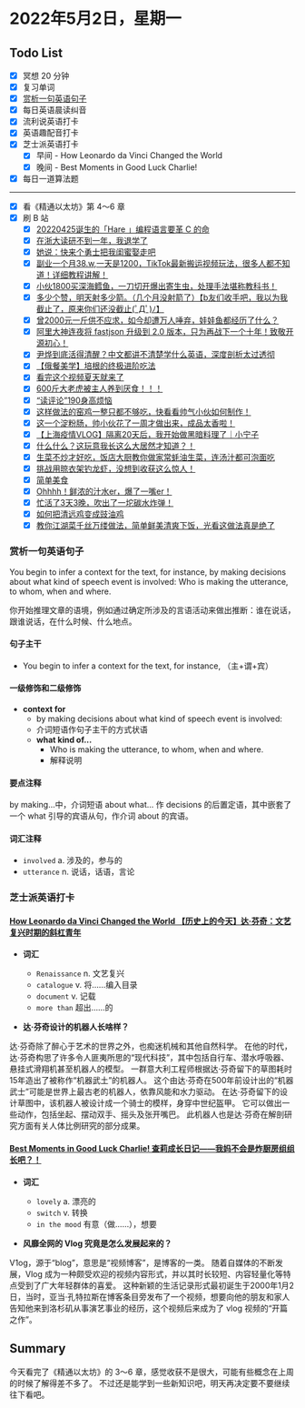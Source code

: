 # 2022年5月2日，星期一

## Todo List

- [x] 冥想 20 分钟
- [x] 复习单词
- [x] [赏析一句英语句子](#赏析一句英语句子)
- [x] 每日英语晨读纠音
- [x] 流利说英语打卡
- [x] 英语趣配音打卡
- [x] 芝士派英语打卡
  - [x] 早间 - How Leonardo da Vinci Changed the World
  - [x] 晚间 - Best Moments in Good Luck Charlie!
- [x] 每日一道算法题
--------
- [x] 看《精通以太坊》第 4～6 章
- [x] 刷 B 站
  - [x] [20220425诞生的「Hare 」编程语言要革 C 的命](https://b23.tv/0c87ok5)
  - [x] [在浙大读研不到一年，我退学了](https://b23.tv/4oh6AtP)
  - [x] [她说：快来个勇士把我闺蜜娶走吧](https://b23.tv/NgkYbCR)
  - [x] [副业一个月38.w,一天是1200，TikTok最新搬运视频玩法，很多人都不知道！详细教程讲解！](https://b23.tv/mxfkwqN)
  - [x] [小伙1800买深海鳕鱼，一刀切开爆出寄生虫，处理手法堪称教科书！](https://b23.tv/OCmczkD)
  - [x] [多少个赞，明天射多少箭。（几个月没射箭了）【b友们收手吧，我以为我截止了，原来你们还没截止(ﾟДﾟ)ﾉ】](https://b23.tv/g0zqKfn)
  - [x] [曾2000元一斤供不应求，如今却遭万人唾弃，娃娃鱼都经历了什么？](https://b23.tv/tbyVwHA)
  - [x] [阿里大神连夜将 fastjson 升级到 2.0 版本，只为再战下一个十年！致敬开源初心！](https://b23.tv/XkEVssv)
  - [x] [尹烨到底活得清醒？中文都讲不清楚学什么英语，深度剖析太过透彻](https://b23.tv/IRSclBV)
  - [x] [【俄餐美学】培根的终极进阶吃法](https://b23.tv/QUvoSgn)
  - [x] [看完这个视频夏天就来了](https://b23.tv/MTexllG)
  - [x] [600斤大老虎被主人养到厌食！！！](https://b23.tv/NBBv2wX)
  - [x] [“读评论”190身高烦恼](https://b23.tv/6X2rxBx)
  - [x] [这样做法的窑鸡一整只都不够吃，快看看帅气小伙如何制作！](https://b23.tv/0HirQRP)
  - [x] [这一个淀粉肠，帅小伙花了一周才做出来，成品太香啦！](https://b23.tv/w52fldo)
  - [x] [【上海疫情VLOG】隔离20天后，我开始做黑暗料理了｜小宁子](https://b23.tv/CqfohGd)
  - [x] [什么什么？这玩意我长这么大居然才知道？！](https://b23.tv/40V0z5N)
  - [x] [生菜不炒才好吃，饭店大厨教你做家常蚝油生菜，连汤汁都可泡面吃](https://b23.tv/C68g0Pw)
  - [x] [挑战用晾衣架钓龙虾，没想到收获这么惊人！](https://b23.tv/5cRLGa8)
  - [x] [简单美食](https://b23.tv/V9IkXBF)
  - [x] [Ohhhh！鲜浓的汁水er，爆了一嘴er！](https://b23.tv/sJTOcFo)
  - [x] [忙活了3天3晚，吹出了一坨碳水炸弹！](https://b23.tv/fyQWnPy)
  - [x] [如何把清远鸡变成豉油鸡](https://b23.tv/RMQneN2)
  - [x] [教你江湖菜千丝万缕做法，简单鲜美清爽下饭，光看这做法真是绝了](https://b23.tv/dkAdSVy)

### 赏析一句英语句子

You begin to infer a context for the text, for instance, by making decisions about what kind of speech event is involved: Who is making the utterance, to whom, when and where.

你开始推理文章的语境，例如通过确定所涉及的言语活动来做出推断：谁在说话，跟谁说话，在什么时候、什么地点。

#### 句子主干

- You begin to infer a context for the text, for instance, （主+谓+宾）

#### 一级修饰和二级修饰

- **context for**
  - by making decisions about what kind of speech event is involved:
  - 介词短语作句子主干的方式状语
  - **what kind of...**
    - Who is making the utterance, to whom, when and where.
    - 解释说明

#### 要点注释

by making...中，介词短语 about what... 作 decisions 的后置定语，其中嵌套了一个 what 引导的宾语从句，作介词 about 的宾语。

#### 词汇注释

- `involved` a. 涉及的，参与的
- `utterance` n. 说话，话语，言论

### 芝士派英语打卡

#### [How Leonardo da Vinci Changed the World 【历史上的今天】达·芬奇：文艺复兴时期的斜杠青年](https://reading.baicizhan.com/h5/listen-movie.html?id=651&wxapp=mint_danni_ear#/home)

- **词汇**

  - `Renaissance` n. 文艺复兴
  - `catalogue` v. 将……编入目录
  - `document` v. 记载
  - `more than` 超出……的

- **达·芬奇设计的机器人长啥样？**

达·芬奇除了醉心于艺术的世界之外，也痴迷机械和其他自然科学。
在他的时代，达·芬奇构思了许多令人匪夷所思的“现代科技”，其中包括自行车、潜水呼吸器、悬挂式滑翔机甚至机器人的模型。
一群意大利工程师根据达·芬奇留下的草图耗时15年造出了被称作“机器武土”的机器人。
这个由达·芬奇在500年前设计出的“机器武士”可能是世界上最古老的机器人，依靠风能和水力驱动。
在达·芬奇留下的设计草图中，该机器人被设计成一个骑士的模样，身穿中世纪盔甲。
它可以做出一些动作，包括坐起、摆动双手、摇头及张开嘴巴。
此机器人也是达·芬奇在解剖研究方面有关人体比例研究的部分成果。

#### [Best Moments in Good Luck Charlie! 查莉成长日记——我妈不会是炸厨房组组长吧？！](http://reading.baicizhan.com/h5/listen-movie.html?id=652&wxapp=mint_danni_ear#/home)

- **词汇**

  - `lovely` a. 漂亮的
  - `switch` v. 转换
  - `in the mood` 有意（做……），想要

- **风靡全网的 Vlog 究竟是怎么发展起来的？**

V1og，源于“blog”，意思是“视频博客”，是博客的一类。
随着自媒体的不断发展，Vlog 成为一种颇受欢迎的视频内容形式，并以其时长较短、内容轻量化等特点受到了广大年轻群体的喜爱。
这种新颖的生活记录形式最初诞生于2000年1月2日，当时，亚当·孔特拉斯在博客条目旁发布了一个视频，想要向他的朋友和家人告知他来到洛杉矶从事演艺事业的经历，这个视频后来成为了 vlog 视频的“开篇之作”。

## Summary

今天看完了《精通以太坊》的 3～6 章，感觉收获不是很大，可能有些概念在上周的时候了解得差不多了。
不过还是能学到一些新知识吧，明天再决定要不要继续往下看吧。
